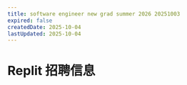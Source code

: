 ```yaml
---
title: software engineer new grad summer 2026 20251003
expired: false
createdDate: 2025-10-04
lastUpdated: 2025-10-04
---
```

# Replit 招聘信息

<JobPostingTable job-posting-json-path="replit/data/software-engineer-new-grad-summer-2026-20251003.json" />